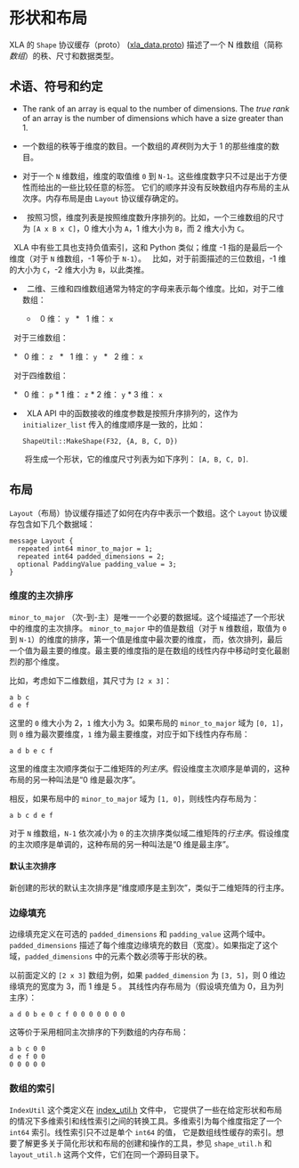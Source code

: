 # 形状和布局

XLA 的 `Shape` 协议缓存（proto）
([xla_data.proto](https://www.tensorflow.org/code/tensorflow/compiler/xla/xla_data.proto))
描述了一个 N 维数组（简称*数组*）的秩、尺寸和数据类型。

## 术语、符号和约定

*   The rank of an array is equal to the number of dimensions. The *true rank*
    of an array is the number of dimensions which have a size greater than 1.

*   一个数组的秩等于维度的数目。一个数组的*真秩*则为大于 1 的那些维度的数目。

*   对于一个 `N` 维数组，维度的取值维 `0` 到 `N-1`。这些维度数字只不过是出于方便性而给出的一些比较任意的标签。
    它们的顺序并没有反映数组内存布局的主从次序。内存布局是由 `Layout` 协议缓存确定的。

*   按照习惯，维度列表是按照维度数升序排列的。比如，一个三维数组的尺寸为 `[A x B x C]`，0 维大小为 `A`，1 维大小为 `B`，而 2 维大小为 `C`。

    XLA 中有些工具也支持负值索引，这和 Python 类似；维度 -1 指的是最后一个维度（对于 `N` 维数组，-1 等价于 `N-1`）。
    比如，对于前面描述的三位数组，-1 维的大小为 `C`，-2 维大小为 `B`，以此类推。

*   二维、三维和四维数组通常为特定的字母来表示每个维度。比如，对于二维数组：

    *   0 维： `y`
    *   1 维： `x`

    对于三维数组：

    *   0 维： `z`
    *   1 维： `y`
    *   2 维： `x`

    对于四维数组：

    *   0 维： `p`
    *   1 维： `z`
    *   2 维： `y`
    *   3 维： `x`

*   XLA API 中的函数接收的维度参数是按照升序排列的，这作为 `initializer_list` 传入的维度顺序是一致的，比如：
  
    `ShapeUtil::MakeShape(F32, {A, B, C, D})`
  
    将生成一个形状，它的维度尺寸列表为如下序列：
    `[A, B, C, D]`.

## 布局

`Layout`（布局）协议缓存描述了如何在内存中表示一个数组。这个 `Layout` 协议缓存包含如下几个数据域：

```
message Layout {
  repeated int64 minor_to_major = 1;
  repeated int64 padded_dimensions = 2;
  optional PaddingValue padding_value = 3;
}
```

### 维度的主次排序

`minor_to_major` （次-到-主）是唯一一个必要的数据域。这个域描述了一个形状中的维度的主次排序。
`minor_to_major` 中的值是数组（对于 `N` 维数组，取值为 `0` 到 `N-1`）的维度的排序，第一个值是维度中最次要的维度，
而，依次排列，最后一个值为最主要的维度。最主要的维度指的是在数组的线性内存中移动时变化最剧烈的那个维度。

比如，考虑如下二维数组，其尺寸为 `[2 x 3]`：

```
a b c
d e f
```

这里的 `0` 维大小为 2，`1` 维大小为 3。如果布局的 `minor_to_major` 域为 `[0, 1]`，
则 `0` 维为最次要维度，`1` 维为最主要维度，对应于如下线性内存布局：

```
a d b e c f
```

这里的维度主次顺序类似于二维矩阵的*列主序*。假设维度主次顺序是单调的，这种布局的另一种叫法是“0 维是最次序”。

相反，如果布局中的 `minor_to_major` 域为 `[1, 0]`，则线性内存布局为：

```
a b c d e f
```

对于 `N` 维数组，`N-1` 依次减小为 `0` 的主次排序类似域二维矩阵的*行主序*。假设维度的主次顺序是单调的，这种布局的另一种叫法是“0 维是最主序”。

#### 默认主次排序

新创建的形状的默认主次排序是“维度顺序是主到次”，类似于二维矩阵的行主序。

### 边缘填充

边缘填充定义在可选的 `padded_dimensions` 和 `padding_value` 这两个域中。
`padded_dimensions` 描述了每个维度边缘填充的数目（宽度）。如果指定了这个域，`padded_dimensions` 
中的元素个数必须等于形状的秩。

以前面定义的 `[2 x 3]` 数组为例，如果 `padded_dimension` 为 `[3, 5]`，则 0 维边缘填充的宽度为 3，而 1 维是 5 。
其线性内存布局为（假设填充值为 0，且为列主序）：

```
a d 0 b e 0 c f 0 0 0 0 0 0 0
```

这等价于采用相同主次排序的下列数组的内存布局：

```
a b c 0 0
d e f 0 0
0 0 0 0 0
```

### 数组的索引

`IndexUtil` 这个类定义在 [index_util.h](https://www.tensorflow.org/code/tensorflow/compiler/xla/index_util.h) 文件中，
它提供了一些在给定形状和布局的情况下多维索引和线性索引之间的转换工具。多维索引为每个维度指定了一个 `int64` 索引。线性索引只不过是单个 `int64` 的值，
它是数组线性缓存的索引。想要了解更多关于简化形状和布局的创建和操作的工具，参见 `shape_util.h` 和 `layout_util.h` 这两个文件，它们在同一个源码目录下。
